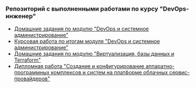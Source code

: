 ### Репозиторий с выполненными работами по курсу "DevOps-инженер"
- [Домашние задания по модулю "DevOps и системное администрирование"](https://github.com/OborinMaxim/devops-netology/blob/Homeworks/Homeworks/README_SYSADM.md)
- [Курсовая работа по итогам модуля "DevOps и системное администрирование"](https://github.com/OborinMaxim/devops-netology/blob/Homeworks/Homeworks/course1.md)
- [Домашние задания по модулю "Виртуализация, базы данных и Terraform"](https://github.com/OborinMaxim/devops-netology/blob/Homeworks/Homeworks/README_VIRT.md)  
- [Дипломная работа "Создание и конфигурирование аппаратно-программных комплексов и систем на платформе облачных сервис-провайдеров"](https://github.com/OborinMaxim/devops-netology/tree/Homeworks/Graduate) 